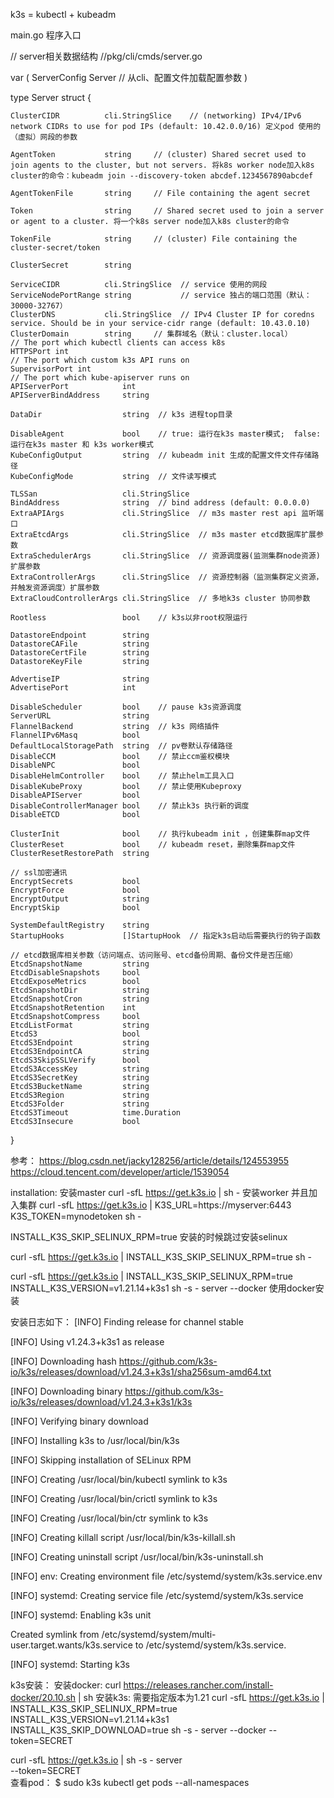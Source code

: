 k3s = kubectl + kubeadm

main.go 程序入口


// server相关数据结构
//pkg/cli/cmds/server.go 

var (
	ServerConfig Server			// 从cli、配置文件加载配置参数
)

type Server struct {

	ClusterCIDR          cli.StringSlice	// (networking) IPv4/IPv6 network CIDRs to use for pod IPs (default: 10.42.0.0/16) 定义pod 使用的（虚拟）网段的参数
	
	AgentToken           string		// (cluster) Shared secret used to join agents to the cluster, but not servers. 将k8s worker node加入k8s cluster的命令：kubeadm join --discovery-token abcdef.1234567890abcdef
	
	AgentTokenFile       string		// File containing the agent secret
	
	Token                string		// Shared secret used to join a server or agent to a cluster. 将一个k8s server node加入k8s cluster的命令
	
	TokenFile            string		// (cluster) File containing the cluster-secret/token
	
	ClusterSecret        string
	
	ServiceCIDR          cli.StringSlice  // service 使用的网段
	ServiceNodePortRange string           // service 独占的端口范围（默认：30000-32767）
	ClusterDNS           cli.StringSlice  // IPv4 Cluster IP for coredns service. Should be in your service-cidr range (default: 10.43.0.10)
	ClusterDomain        string     // 集群域名（默认：cluster.local）
	// The port which kubectl clients can access k8s
	HTTPSPort int
	// The port which custom k3s API runs on
	SupervisorPort int
	// The port which kube-apiserver runs on
	APIServerPort            int
	APIServerBindAddress     string
	
	DataDir                  string  // k3s 进程top目录
	
	DisableAgent             bool    // true: 运行在k3s master模式;  false: 运行在k3s master 和 k3s worker模式
	KubeConfigOutput         string  // kubeadm init 生成的配置文件文件存储路径
	KubeConfigMode           string  // 文件读写模式
	
	TLSSan                   cli.StringSlice
	BindAddress              string  // bind address (default: 0.0.0.0)
	ExtraAPIArgs             cli.StringSlice  // m3s master rest api 监听端口
	ExtraEtcdArgs            cli.StringSlice  // m3s master etcd数据库扩展参数
	ExtraSchedulerArgs       cli.StringSlice  // 资源调度器(监测集群node资源)扩展参数
	ExtraControllerArgs      cli.StringSlice  // 资源控制器（监测集群定义资源，并触发资源调度）扩展参数
	ExtraCloudControllerArgs cli.StringSlice  // 多地k3s cluster 协同参数
	
	Rootless                 bool    // k3s以非root权限运行
	
	DatastoreEndpoint        string
	DatastoreCAFile          string
	DatastoreCertFile        string
	DatastoreKeyFile         string
	
	AdvertiseIP              string
	AdvertisePort            int
	
	DisableScheduler         bool    // pause k3s资源调度
	ServerURL                string
	FlannelBackend           string  // k3s 网络插件
	FlannelIPv6Masq          bool
	DefaultLocalStoragePath  string  // pv卷默认存储路径
	DisableCCM               bool    // 禁止ccm鉴权模块
	DisableNPC               bool
	DisableHelmController    bool    // 禁止helm工具入口
	DisableKubeProxy         bool    // 禁止使用Kubeproxy
	DisableAPIServer         bool
	DisableControllerManager bool    // 禁止k3s 执行新的调度
	DisableETCD              bool
	
	ClusterInit              bool    // 执行kubeadm init ，创建集群map文件
	ClusterReset             bool    // kubeadm reset，删除集群map文件
	ClusterResetRestorePath  string

    // ssl加密通讯
	EncryptSecrets           bool
	EncryptForce             bool
	EncryptOutput            string
	EncryptSkip              bool
	
	SystemDefaultRegistry    string
	StartupHooks             []StartupHook  // 指定k3s启动后需要执行的钩子函数
   
    // etcd数据库相关参数（访问端点、访问账号、etcd备份周期、备份文件是否压缩）
	EtcdSnapshotName         string
	EtcdDisableSnapshots     bool
	EtcdExposeMetrics        bool
	EtcdSnapshotDir          string
	EtcdSnapshotCron         string
	EtcdSnapshotRetention    int
	EtcdSnapshotCompress     bool
	EtcdListFormat           string
	EtcdS3                   bool
	EtcdS3Endpoint           string
	EtcdS3EndpointCA         string
	EtcdS3SkipSSLVerify      bool
	EtcdS3AccessKey          string
	EtcdS3SecretKey          string
	EtcdS3BucketName         string
	EtcdS3Region             string
	EtcdS3Folder             string
	EtcdS3Timeout            time.Duration
	EtcdS3Insecure           bool
}

参考：
https://blog.csdn.net/jacky128256/article/details/124553955
https://cloud.tencent.com/developer/article/1539054

installation:
安装master
curl -sfL https://get.k3s.io | sh -
安装worker 并且加入集群
curl -sfL https://get.k3s.io | K3S_URL=https://myserver:6443 K3S_TOKEN=mynodetoken sh -

INSTALL_K3S_SKIP_SELINUX_RPM=true 安装的时候跳过安装selinux

curl -sfL https://get.k3s.io | INSTALL_K3S_SKIP_SELINUX_RPM=true sh -

curl -sfL https://get.k3s.io | INSTALL_K3S_SKIP_SELINUX_RPM=true INSTALL_K3S_VERSION=v1.21.14+k3s1 sh -s - server --docker  使用docker安装

安装日志如下：
[INFO]  Finding release for channel stable

[INFO]  Using v1.24.3+k3s1 as release

[INFO]  Downloading hash https://github.com/k3s-io/k3s/releases/download/v1.24.3+k3s1/sha256sum-amd64.txt

[INFO]  Downloading binary https://github.com/k3s-io/k3s/releases/download/v1.24.3+k3s1/k3s

[INFO]  Verifying binary download

[INFO]  Installing k3s to /usr/local/bin/k3s

[INFO]  Skipping installation of SELinux RPM

[INFO]  Creating /usr/local/bin/kubectl symlink to k3s

[INFO]  Creating /usr/local/bin/crictl symlink to k3s

[INFO]  Creating /usr/local/bin/ctr symlink to k3s

[INFO]  Creating killall script /usr/local/bin/k3s-killall.sh

[INFO]  Creating uninstall script /usr/local/bin/k3s-uninstall.sh

[INFO]  env: Creating environment file /etc/systemd/system/k3s.service.env

[INFO]  systemd: Creating service file /etc/systemd/system/k3s.service

[INFO]  systemd: Enabling k3s unit

Created symlink from /etc/systemd/system/multi-user.target.wants/k3s.service to /etc/systemd/system/k3s.service.

[INFO]  systemd: Starting k3s


k3s安装：
安装docker:
curl https://releases.rancher.com/install-docker/20.10.sh | sh
安装k3s:
需要指定版本为1.21
curl -sfL https://get.k3s.io | INSTALL_K3S_SKIP_SELINUX_RPM=true INSTALL_K3S_VERSION=v1.21.14+k3s1 INSTALL_K3S_SKIP_DOWNLOAD=true sh -s - server --docker --token=SECRET

curl -sfL https://get.k3s.io | sh -s - server \
  --token=SECRET \
查看pod：
$ sudo k3s kubectl get pods --all-namespaces


















